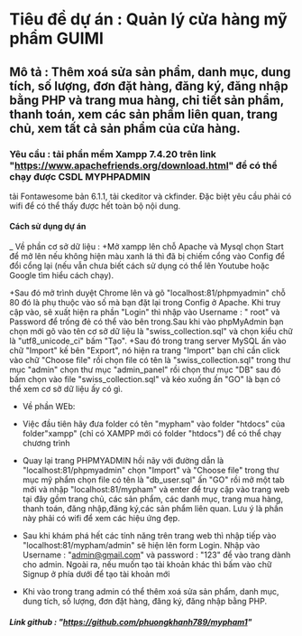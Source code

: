 # Tiêu đề dự án : Quản lý cửa hàng mỹ phẩm GUIMI

## Mô tả : Thêm xoá sửa sản phẩm, danh mục, dung tích, số lượng, đơn đặt hàng, đăng ký, đăng nhập bằng PHP và trang mua hàng, chi tiết sản phẩm, thanh toán, xem các sản phẩm liên quan, trang chủ, xem tất cả sản phẩm của cửa hàng.

### Yêu cầu : tải phần mềm Xampp 7.4.20 trên link "https://www.apachefriends.org/download.html" để có thể chạy được CSDL MYPHPADMIN
tải Fontawesome bản 6.1.1, tải ckeditor và ckfinder. Đặc biệt yêu cầu phải có wifi để có thể thấy được hết toàn bộ nội dung.

#### Cách sử dụng dự án
_ Về phần cơ sở dữ liệu :
+Mở xampp lên chỗ Apache và Mysql chọn Start để mở lên nếu không hiện màu xanh lá thì đã bị chiếm cổng vào Config để đổi cổng lại (nếu vẫn chưa biết cách sử dụng có thể lên Youtube hoặc Google tìm hiểu cách chạy).

+Sau đó mở trình duyệt Chrome lên và gõ "localhost:81/phpmyadmin" chỗ 80 đó là phụ thuộc vào số mà bạn đặt lại trong Config ở Apache. Khi truy cập vào, sẽ xuất hiện ra phần "Login" thì nhập vào Username : " root" và Password để trống đẻ có thể vào bên trong.Sau khi vào phpMyAdmin bạn chọn mới gõ vào tên cơ sở dữ liệu là "swiss_collection.sql" và chọn kiểu chữ là "utf8_unicode_ci" bấm "Tạo".
+Sau đó trong trang server MySQL ấn vào chữ "Import" kế bên "Export", nó hiện ra trang "Import" bạn chỉ cần click vào chữ "Choose file" rồi chọn file có tên là "swiss_collection.sql" trong thư mục "admin" chọn thư mục "admin_panel" rồi chọn thư mục "DB" sau đó bấm chọn vào file "swiss_collection.sql" và kéo xuống ấn "GO" là bạn có thể xem cơ sở dữ liệu ấy có gì.

- Về phần WEb: 

+ Việc đầu tiên hãy đưa folder có tên "mypham" vào folder "htdocs" của folder"xampp" (chỉ có XAMPP mới có folder "htdocs") để có thể chạy chương trình

+ Quay lại trang PHPMYADMIN hồi nãy với đường dẫn là "localhost:81/phpmyadmin" chọn "Import" và "Choose file" trong thư mục mỹ phẩm chọn file có tên là "db_user.sql" ấn "GO" rồi mở một tab mới và nhập "localhost:81/mypham" và enter để truy cập vào trang web tại đây gồm trang chủ, các sản phẩm, các danh mục, trang mua hàng, thanh toán, đăng nhập,đăng ký,các sản phẩm liên quan. Lưu ý là phần này phải có wifi để xem các hiệu ứng đẹp.

+ Sau khi khám phá hết các tính năng trên trang web thì nhập tiếp vào "localhost:81/mypham/admin" sẽ hiện lên form Login. Nhập vào Username : "admin@gmail.com" và password : "123" để vào trang dành cho admin. Ngoài ra, nếu muốn tạo tài khoản khác thì bấm vào chữ Signup ở phía dưới để tạo tài khoản mới

+ Khi vào trong trang admin có thể thêm xoá sửa sản phẩm, danh mục, dung tích, số lượng, đơn đặt hàng, đăng ký, đăng nhập bằng PHP.

##### Link github : "https://github.com/phuongkhanh789/mypham1"